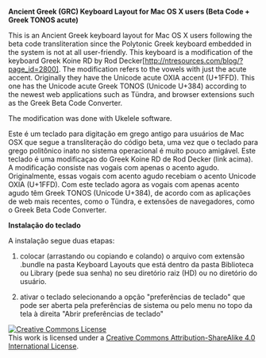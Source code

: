 <b>Ancient Greek (GRC) Keyboard Layout for Mac OS X users (Beta Code + Greek TONOS acute)</b>

This is an Ancient Greek keyboard layout for Mac OS X users following the beta code transliteration since the Polytonic Greek keyboard embedded in the system is not at all user-friendly. This keyboard is a modification of the keyboard Greek Koine RD by Rod Decker[http://ntresources.com/blog/?page_id=2800]. The modification refers to the vowels with just the acute accent. Originally they have the Unicode acute OXIA accent (U+1FFD). This one has the Unicode acute Greek TONOS (Unicode U+384) according to the newest web applications such as Tündra, and browser extensions such as the Greek Beta Code Converter.

The modification was done with Ukelele software.

Este é um teclado para digitação em grego antigo para usuários de Mac OSX que segue a transliteração do código beta, uma vez que o teclado para grego politônico inato no sistema operacional é muito pouco amigável. Este teclado é uma modificaçao do Greek Koine RD de Rod Decker (link acima). A modificação consiste nas vogais com apenas o acento agudo. Originalmente, essas vogais com acento agudo recebiam o acento Unicode OXIA (U+1FFD). Com este teclado agora as vogais com apenas acento agudo têm Greek TONOS (Unicode U+384), de acordo com as aplicações de web mais recentes, como o Tündra, e extensões de navegadores, como o Greek Beta Code Converter. 

<b> Instalação do teclado </b>

A instalação segue duas etapas: 

1) colocar (arrastando ou copiando e colando) o arquivo com extensão .bundle na pasta Keyboard Layouts que está dentro da pasta Biblioteca ou Library (pede sua senha) no seu diretório raiz (HD) ου no diretório do usuário.



2) ativar o teclado selecionando a opção "preferências de teclado" que pode ser aberta pela preferências de sistema  ou pelo menu no topo da tela à direita "Abrir preferências de teclado" 


<a rel="license" href="http://creativecommons.org/licenses/by-sa/4.0/"><img alt="Creative Commons License" style="border-width:0" src="https://i.creativecommons.org/l/by-sa/4.0/88x31.png" /></a><br />This work is licensed under a <a rel="license" href="http://creativecommons.org/licenses/by-sa/4.0/">Creative Commons Attribution-ShareAlike 4.0 International License</a>.
